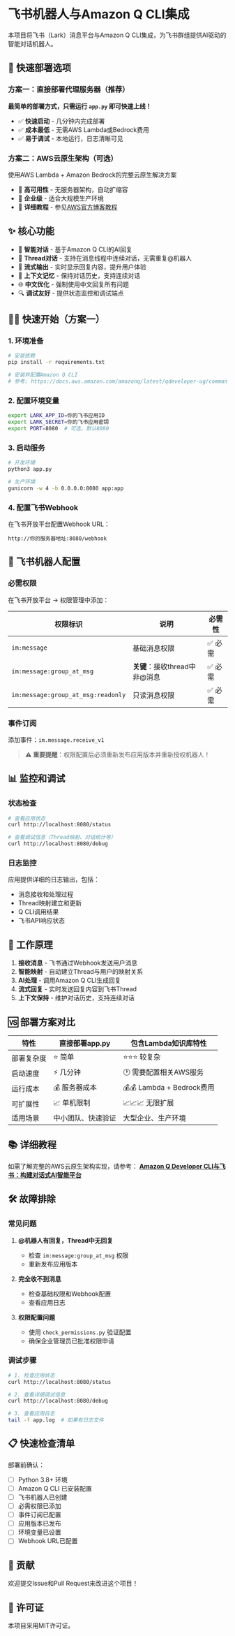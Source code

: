 # 飞书机器人与Amazon Q CLI集成

本项目将飞书（Lark）消息平台与Amazon Q CLI集成，为飞书群组提供AI驱动的智能对话机器人。

## 🚀 快速部署选项

### 方案一：直接部署代理服务器（推荐）
**最简单的部署方式，只需运行 `app.py` 即可快速上线！**

- ✅ **快速启动** - 几分钟内完成部署
- ✅ **成本最低** - 无需AWS Lambda或Bedrock费用
- ✅ **易于调试** - 本地运行，日志清晰可见

### 方案二：AWS云原生架构（可选）
使用AWS Lambda + Amazon Bedrock的完整云原生解决方案

- 🔧 **高可用性** - 无服务器架构，自动扩缩容
- 🔧 **企业级** - 适合大规模生产环境
- 🔧 **详细教程** - 参见[AWS官方博客教程](https://aws.amazon.com/cn/blogs/china/amazon-q-developer-cli-and-lark-building-a-conversational-ai-agent-intelligent-platform/)

## ✨ 核心功能

- 🤖 **智能对话** - 基于Amazon Q CLI的AI回复
- 💬 **Thread对话** - 支持在消息线程中连续对话，无需重复@机器人
- 🔄 **流式输出** - 实时显示回复内容，提升用户体验
- 📝 **上下文记忆** - 保持对话历史，支持连续对话
- 🌐 **中文优化** - 强制使用中文回复所有问题
- 🔍 **调试友好** - 提供状态监控和调试端点

## 🏃‍♂️ 快速开始（方案一）

### 1. 环境准备
```bash
# 安装依赖
pip install -r requirements.txt

# 安装并配置Amazon Q CLI
# 参考: https://docs.aws.amazon.com/amazonq/latest/qdeveloper-ug/command-line-getting-started-installing.html
```

### 2. 配置环境变量
```bash
export LARK_APP_ID=你的飞书应用ID
export LARK_SECRET=你的飞书应用密钥
export PORT=8080  # 可选，默认8080
```

### 3. 启动服务
```bash
# 开发环境
python3 app.py

# 生产环境
gunicorn -w 4 -b 0.0.0.0:8080 app:app
```

### 4. 配置飞书Webhook
在飞书开放平台配置Webhook URL：
```
http://你的服务器地址:8080/webhook
```

## 🔧 飞书机器人配置

### 必需权限
在飞书开放平台 -> 权限管理中添加：

| 权限标识 | 说明 | 必需性 |
|---------|------|--------|
| `im:message` | 基础消息权限 | ✅ 必需 |
| `im:message:group_at_msg` | **关键**：接收thread中非@消息 | ✅ 必需 |
| `im:message:group_at_msg:readonly` | 只读消息权限 | ✅ 必需 |

### 事件订阅
添加事件：`im.message.receive_v1`

> **⚠️ 重要提醒**：权限配置后必须重新发布应用版本并重新授权机器人！

## 📊 监控和调试

### 状态检查
```bash
# 查看应用状态
curl http://localhost:8080/status

# 查看调试信息（Thread映射、对话统计等）
curl http://localhost:8080/debug
```

### 日志监控
应用提供详细的日志输出，包括：
- 消息接收和处理过程
- Thread映射建立和更新
- Q CLI调用结果
- 飞书API响应状态

## 🔄 工作原理

1. **接收消息** - 飞书通过Webhook发送用户消息
2. **智能映射** - 自动建立Thread与用户的映射关系
3. **AI处理** - 调用Amazon Q CLI生成回复
4. **流式回复** - 实时发送回复内容到飞书Thread
5. **上下文保持** - 维护对话历史，支持连续对话

## 🆚 部署方案对比

| 特性 | 直接部署app.py | 包含Lambda知识库特性 |
|------|---------------|--------------|
| 部署复杂度 | ⭐ 简单 | ⭐⭐⭐ 较复杂 |
| 启动速度 | ⚡ 几分钟 | 🕐 需要配置相关AWS服务 |
| 运行成本 | 💰 服务器成本 | 💰💰 Lambda + Bedrock费用 |
| 可扩展性 | 📈 单机限制 | 📈📈📈 无限扩展 |
| 适用场景 | 中小团队、快速验证 | 大型企业、生产环境 |

## 📚 详细教程

如需了解完整的AWS云原生架构实现，请参考：
**[Amazon Q Developer CLI与飞书：构建对话式AI智能平台](https://aws.amazon.com/cn/blogs/china/amazon-q-developer-cli-and-lark-building-a-conversational-ai-agent-intelligent-platform/)**

## 🛠️ 故障排除

### 常见问题
1. **@机器人有回复，Thread中无回复**
   - 检查 `im:message:group_at_msg` 权限
   - 重新发布应用版本

2. **完全收不到消息**
   - 检查基础权限和Webhook配置
   - 查看应用日志

3. **权限配置问题**
   - 使用 `check_permissions.py` 验证配置
   - 确保企业管理员已批准权限申请

### 调试步骤
```bash
# 1. 检查应用状态
curl http://localhost:8080/status

# 2. 查看详细调试信息
curl http://localhost:8080/debug

# 3. 查看应用日志
tail -f app.log  # 如果有日志文件
```

## 📋 快速检查清单

部署前确认：
- [ ] Python 3.8+ 环境
- [ ] Amazon Q CLI 已安装配置
- [ ] 飞书机器人已创建
- [ ] 必需权限已添加
- [ ] 事件订阅已配置
- [ ] 应用版本已发布
- [ ] 环境变量已设置
- [ ] Webhook URL已配置

## 🤝 贡献

欢迎提交Issue和Pull Request来改进这个项目！

## 📄 许可证

本项目采用MIT许可证。
